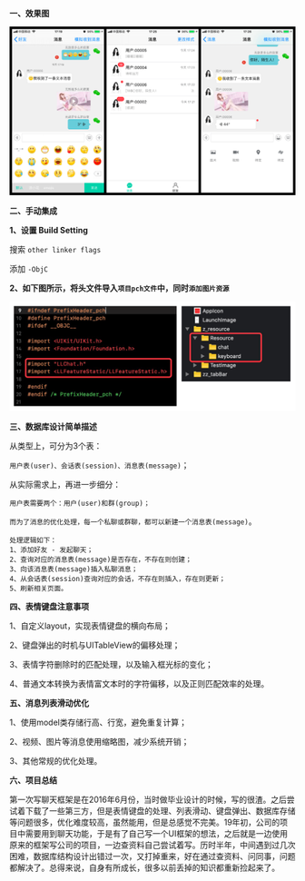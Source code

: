 **一、效果图**

![Image text](https://github.com/wangzhaomeng/LLChat/blob/master/LLChat/GitImage/preview.png?raw=true)

**二、手动集成**

**1、设置 Build Setting**

搜索 `other linker flags`

添加 `-ObjC`

**2、如下图所示，将头文件导入`项目pch文件`中，同时`添加图片资源`**

![Image text](https://github.com/wangzhaomeng/LLChat/blob/master/LLChat/GitImage/setting.png?raw=true)

**三、数据库设计简单描述**

从类型上，可分为3个表：

`用户表(user)、会话表(session)、消息表(message)`；

从实际需求上，再进一步细分：

`用户表需要两个：用户(user)和群(group)；`

`而为了消息的优化处理，每一个私聊或群聊，都可以新建一个消息表(message)`。

```
处理逻辑如下：
1、添加好友 - 发起聊天；
2、查询对应的消息表(message)是否存在，不存在则创建；
3、向该消息表(message)插入私聊消息；
4、从会话表(session)查询对应的会话，不存在则插入，存在则更新；
5、刷新相关页面。
```

**四、表情键盘注意事项**

1、自定义layout，实现表情键盘的横向布局；

2、键盘弹出的时机与UITableView的偏移处理；

3、表情字符删除时的匹配处理，以及输入框光标的变化；

4、普通文本转换为表情富文本时的字符偏移，以及正则匹配效率的处理。

**五、消息列表滑动优化**

1、使用model类存储行高、行宽，避免重复计算；

2、视频、图片等消息使用缩略图，减少系统开销；

3、其他常规的优化处理。

**六、项目总结**

第一次写聊天框架是在2016年6月份，当时做毕业设计的时候，写的很渣。之后尝试着下载了一些第三方，但是表情键盘的处理、列表滑动、键盘弹出、数据库存储等问题很多，优化难度较高，虽然能用，但是总感觉不完美。19年初，公司的项目中需要用到聊天功能，于是有了自己写一个UI框架的想法，之后就是一边使用原来的框架写公司的项目，一边查资料自己尝试着写。历时半年，中间遇到过几次困难，数据库结构设计出错过一次，又打掉重来，好在通过查资料、问同事，问题都解决了。总得来说，自身有所成长，很多以前丢掉的知识都重新捡起来了。

